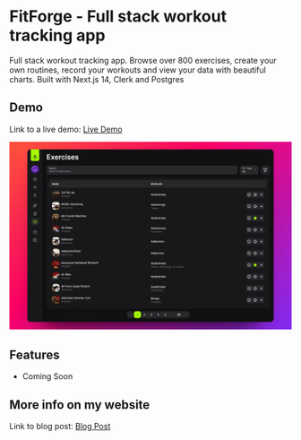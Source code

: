 # FitForge - Full stack workout tracking app

Full stack workout tracking app. Browse over 800 exercises, create your own routines, record your workouts and view your data with beautiful charts. Built with Next.js 14, Clerk and Postgres

## Demo

Link to a live demo: [Live Demo](https://fit-forge.app)

![Demo Image](./public/images/screenshots/ss_exercise.webp)

## Features

- Coming Soon

## More info on my website

Link to blog post: [Blog Post](https://cwaitt.dev/projects/fit-forge)
